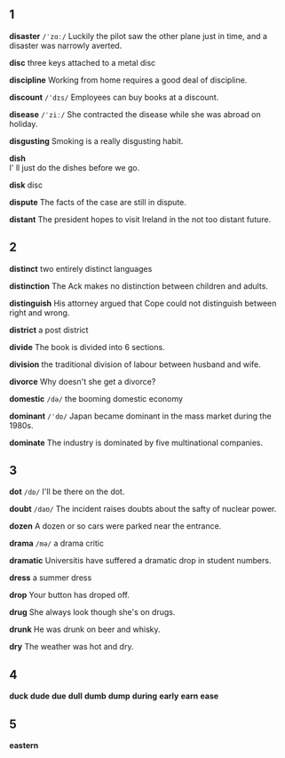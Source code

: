 ## 1
**disaster** 
`/ˈzɑː/`
Luckily the pilot saw the other plane just in time, and a disaster was narrowly averted.

**disc** 
three keys attached to a metal disc

**discipline** 
Working from home requires a good deal of discipline.

**discount**
`/ˈdɪs/`
Employees can buy books at a discount.

**disease** 
`/ˈziː/`
She contracted the disease while she was abroad on holiday.

**disgusting** 
Smoking is a really disgusting habit.

**dish**  
I' ll just do the dishes before we go.

**disk**
disc

**dispute** 
The facts of the case are still in dispute.

**distant** 
The president hopes to visit Ireland in the not too distant future.

## 2
**distinct** 
two entirely distinct languages

**distinction** 
The Ack makes no distinction between children and adults.

**distinguish** 
His attorney argued that Cope could not distinguish between right and wrong.

**district** 
a post district

**divide** 
The book is divided into 6 sections.

**division** 
the traditional division of labour between husband and wife.

**divorce** 
Why doesn't she get a divorce?

**domestic** 
`/də/`
the booming domestic economy

**dominant** 
`/ˈdɒ/`
Japan became dominant in the mass market during the 1980s.

**dominate** 
The industry is dominated by five multinational companies.

## 3
**dot** 
`/dɒ/`
I'll be there on the dot.

**doubt**
`/daʊ/`
The incident raises doubts about the safty of nuclear power.

**dozen**
A dozen or so cars were parked near the entrance.

**drama** 
`/mə/`
a drama critic

**dramatic** 
Universitis have suffered a dramatic drop in student numbers.

**dress** 
a summer dress

**drop** 
Your button has droped off.

**drug** 
She always look though she's on drugs.

**drunk** 
He was drunk on beer and whisky.

**dry** 
The weather was hot and dry.

## 4
**duck**
**dude** 
**due** 
**dull** 
**dumb** 
**dump** 
**during** 
**early** 
**earn** 
**ease** 
## 5
**eastern**